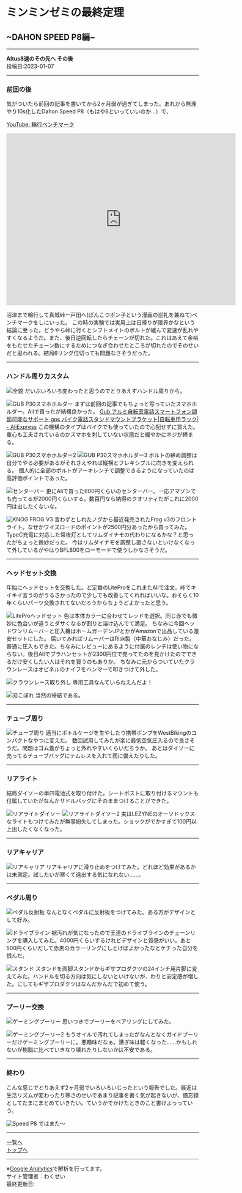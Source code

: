 # ミンミンゼミの最終定理

## ~DAHON SPEED P8編~

---

**Altus8速のその先へ その後**  
投稿日:2023-01-07

---

### [前回](15.html)の後

気がついたら前回の記事を書いてから2ヶ月弱が過ぎてしまった。あれから無理やり10s化したDahon Speed P8（もはや8といっていいのか…）で、

[YouTube: 輪行ベンチマーク](https://www.youtube.com/embed/uwMcq9Dy__M)

<iframe src="https://www.google.com/maps/embed?pb=!1m18!1m12!1m3!1d62201.905847981856!2d138.80855885960062!3d34.97953612212985!2m3!1f0!2f0!3f0!3m2!1i1024!2i768!4f13.1!3m3!1m2!1s0x60198d317b21c9b7%3A0x3508176de68b5118!2z55yf5Z-O5bOg!5e0!3m2!1sja!2sjp!4v1673085694587!5m2!1sja!2sjp" width="600" height="450" style="border:0;" allowfullscreen="" loading="lazy" referrerpolicy="no-referrer-when-downgrade"></iframe>

沼津まで輪行して真城峠ー戸田へ(ぽんこつポン子という漫画の巡礼を兼ねて)ベンチマークをしにいった。
この時の実験では実用上は日帰りが限界かなという結論に至った。どうやら峠に行くとシフトメイトのボルトが緩んで変速が乱れやすくなるようだ。また、後日逆回転したらチェーンが切れた。これはあえて余裕をもたせたチェーン数にするためにつなぎ合わせたところが切れたのでそのせいだと思われる。結局6リング位切っても問題なさそうだった。

---

### ハンドル周りカスタム

![全貌](images16/DSC5716.jpg)
だいぶいろいろ変わったと思うのでとりあえずハンドル周りから。

![GUB P30スマホホルダー](images16/DSC5718.jpg)
まずは前回の記事でもちょっと写っていたスマホホルダー。Aliで買ったが結構良かった。
[Gub アルミ自転車電話スマートフォン調節可能なサポート gps バイク電話スタンドマウントブラケット|自転車用ラック| - AliExpress](https://ja.aliexpress.com/item/4000907604457.html)
この機構のタイプはバイクでも使っていたので心配せずに買えた。重心も工夫されているのかスマホを刺していない状態だと緩やかにネジが締まる。

![GUB P30スマホホルダー2](images16/DSC5747.jpg)
![GUB P30スマホホルダー3](images16/DSC5748.jpg)
ボルトの締め調整は自分でやる必要があるがそれさえやれば縦横とフレキシブルに向きを変えられる。
個人的に全部のボルトがアーキレンチで調整できるようになっていたのは高評価ポイントであった。

![センターバー](images16/DSC5719.jpg)
更にAliで買った600円くらいのセンターバー。一応アマゾンでも売ってるが2000円くらいする。数百円なら納得のクオリティだがこれに2000円は出したくないな。

![KNOG FROG V3](images16/DSC5720.jpg)
言わずとしれたノグから最近発売されたFrog v3のフロントライト。なぜかワイズロードのポイントが2500円分あったから買ってみた。TypeC充電に対応した常夜灯としてリムダイナモの代わりになるかな？と思ったがちょっと微妙だった。
今はリムダイナモを調整し直さないといけなくなって外しているがやはりBFL800をローモードで使うしかなさそうだ。

---

### ヘッドセット交換

年始にヘッドセットを交換した。ど定番のLiteProをこれまたAliで注文。峠でキイキイ言うのがうるさかったので少しでも改善してくれればいいな。おそらく10年くらいパーツ交換されてないだろうからちょうどよかったと思う。

![LiteProヘッドセット](images16/DSC5723.jpg)
色は本体カラーに合わせてレッドを選択。同じ赤でも微妙に色合いが違うとダサくなるが割りと溶け込んでて満足。
ちなみに今回ヘッドワンリムーバーと圧入機はホームガーデンJPとかがAmazonで出品している激安セットにした。
届いてみればリムーバーはRisk製（中華おなじみ）だった。普通に圧入もできた。ちなみにレビューにあるように付属のレンチは使い物にならない。後日Aliでプラハンセットが2300円位で売ってたのを見かけたのでできるだけ安くしたい人はそれを買うのもありか。
ちなみに元からついていたクラウンレースはオピネルのナイフをハンマーで叩きつけて外した。

![クラウンレース取り外し](images16/143522.jpg)
専用工具なんていらねえんだよ！

![刃こぼれ](images16/143559.jpg)
当然の帰結である。

---

### チューブ周り

![チューブ周り](images16/DSC5728.jpg)
適当にボトルケージを生やしたり携帯ポンプをWestBikingのコンパクトなやつに変えた。
数回試用してみたが楽に最低空気圧入るので良さそうだ。問題はゴム蓋がちょっと外れやすいくらいだろうか。
あとはダイソーに売ってるチューブバッグにテムレスを入れて雨に備えたりした。

---

### リアライト

結局ダイソーの単四電池式を取り付けた。シートポストに取り付けるマウントも付属していたがなんかサドルバッグにそのままつけることができた。

![リアライトダイソー](images16/DSC5729.jpg)
![リアライトダイソー2](images16/DSC5732.jpg)
実はLEZYNEのオーソドックスなライトもつけてみたが無事紛失してしまった。ショックがでかすぎて100円以上出したくなくなった。

---

### リアキャリア

![リアキャリア](images16/DSC5733.jpg)
リアキャリアに滑り止めをつけてみた。どれほど効果があるかは未測定。試したいが寒くて遠出する気になれない……。

---

### ベダル周り

![ペダル反射板](images16/DSC5734.jpg)
なんとなくペダルに反射板をつけてみた。ある方がデザインとして好み。

![ドライブライン](images16/DSC5737.jpg)
裾汚れが気になったので王道のドライブラインのチェーンリングを購入してみた。4000円くらいするけれどデザインと質感がいい。あと500円くらいだして赤黒のカラーリングにしとけばよかったなとケチった自分を恨んだ。

![スタンド](images16/DSC5741.jpg)
スタンドを両脚スタンドからギザプロダクツの24インチ用片脚に変えてみた。ハンドルを切る方向は気にしないといけないが、わりと安定感が増した。にしてもギザプロダクツはなんだかんだで初めて使う。

---

### プーリー交換

![ゲーミングプーリー](images16/DSC5742.jpg)
思いつきでプーリーをベアリングにしてみた。

![ゲーミングプーリー2](images16/DSC5746.jpg)
もうオイルで汚れてしまったがなんとなくガイドプーリーだけゲーミングプーリーに。悪趣味だなぁ。漕ぎ味は軽くなった……かもしれないが樹脂に比べていきなり壊れたりしないかは不安である。

---

### 終わり

こんな感じでとりあえず2ヶ月弱でいろいろいじったという報告でした。最近は生活リズムが変わったり寒さのせいであまり記事を書く気が起きないが、備忘録としてたまにまとめていきたい。ていうかでかけたときのこと書けよっっていう。

![Speed P8](images16/DSC5740.jpg)
ではまた～

---

[一覧へ](./Link.md)  
[トップへ](/)

---

※[Google Analytics](https://wahoij.github.io/GAPolicy.html)で解析を行ってます。  
サイト管理者：わくせい  
最終更新日:<time id="modify"></time>
